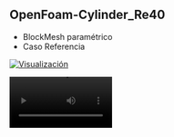 ## OpenFoam-Cylinder_Re40

- BlockMesh paramétrico
- Caso Referencia

[![Visualización]()](https://youtu.be/VA8E2BEMRDQ)

<video src='https://user-images.githubusercontent.com/34071165/148700496-b67c8686-7a48-419c-9747-87c126dbf33a.mp4' width=180/>













